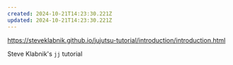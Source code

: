```yaml
---
created: 2024-10-21T14:23:30.221Z
updated: 2024-10-21T14:23:30.221Z
---
```

https://steveklabnik.github.io/jujutsu-tutorial/introduction/introduction.html

Steve Klabnik's `jj` tutorial